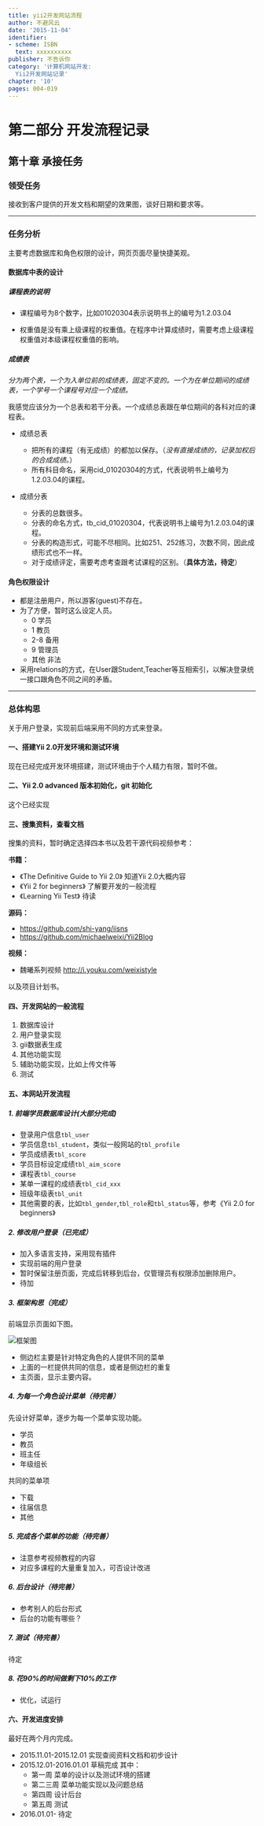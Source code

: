 ```yaml
---
title: yii2开发网站流程
author: 不避风云 
date: '2015-11-04'
identifier:
- scheme: ISBN
  text: xxxxxxxxxx
publisher: 不告诉你
category: '计算机网站开发:
  Yii2开发网站记录'
chapter: '10'
pages: 004-019
---
```


# 第二部分 开发流程记录


## 第十章 承接任务

### 领受任务

接收到客户提供的开发文档和期望的效果图，谈好日期和要求等。

<hr/>

### 任务分析

主要考虑数据库和角色权限的设计，网页页面尽量快捷美观。

#### 数据库中表的设计

##### 课程表的说明

* 课程编号为8个数字，比如01020304表示说明书上的编号为1.2.03.04

* 权重值是没有乘上级课程的权重值。在程序中计算成绩时，需要考虑上级课程权重值对本级课程权重值的影响。


##### 成绩表

*分为两个表，一个为入单位前的成绩表，固定不变的。一个为在单位期间的成绩表，一个学号一个课程号对应一个成绩。*

我感觉应该分为一个总表和若干分表。一个成绩总表跟在单位期间的各科对应的课程表。

* 成绩总表
    - 把所有的课程（有无成绩）的都加以保存。（*没有直接成绩的，记录加权后的合成成绩。*）
    - 所有科目命名，采用cid_01020304的方式，代表说明书上编号为1.2.03.04的课程。

* 成绩分表
    - 分表的总数很多。
    - 分表的命名方式，tb_cid_01020304，代表说明书上编号为1.2.03.04的课程。
    - 分表的构造形式，可能不尽相同。比如251、252练习，次数不同，因此成绩形式也不一样。
    - 对于成绩评定，需要考虑考查跟考试课程的区别。（**具体方法，待定**）

#### 角色权限设计

* 都是注册用户，所以游客(guest)不存在。
* 为了方便，暂时这么设定人员。
	+ 0 学员
	+ 1 教员
	+ 2-8 备用
	+ 9 管理员
	+ 其他 非法
* 采用relations的方式，在User跟Student,Teacher等互相索引，以解决登录统一接口跟角色不同之间的矛盾。

<hr/>

### 总体构思

关于用户登录，实现前后端采用不同的方式来登录。

#### 一、搭建Yii 2.0开发环境和测试环境

现在已经完成开发环境搭建，测试环境由于个人精力有限，暂时不做。

#### 二、Yii 2.0 advanced 版本初始化，git 初始化

这个已经实现

#### 三、搜集资料，查看文档

搜集的资料，暂时确定选择四本书以及若干源代码视频参考：

**书籍：**
+ 《The Definitive Guide to Yii 2.0》
知道Yii 2.0大概内容
+ 《Yii 2 for beginners》
了解要开发的一般流程
+ 《Learning Yii Test》
待读

**源码：**
+ https://github.com/shi-yang/iisns
+ https://github.com/michaelweixi/Yii2Blog

**视频：**
+ 魏曦系列视频 http://i.youku.com/weixistyle

以及项目计划书。

#### 四、开发网站的一般流程

1. 数据库设计
2. 用户登录实现
3. gii数据表生成
4. 其他功能实现
5. 辅助功能实现，比如上传文件等
6. 测试

#### 五、本网站开发流程

##### 1. 前端学员数据库设计(大部分完成)

+ 登录用户信息`tbl_user`
+ 学员信息`tbl_student`，类似一般网站的`tbl_profile`
+ 学员成绩表`tbl_score`
+ 学员目标设定成绩`tbl_aim_score`
+ 课程表`tbl_course`
+ 某单一课程的成绩表`tbl_cid_xxx`
+ 班级年级表`tbl_unit`
+ 其他需要的表，比如`tbl_gender`,`tbl_role`和`tbl_status`等，参考《Yii 2.0 for beginners》

##### 2. 修改用户登录（已完成）

+ 加入多语言支持，采用现有插件
+ 实现前端的用户登录
+ 暂时保留注册页面，完成后转移到后台，仅管理员有权限添加删除用户。
+ 待加

##### 3. 框架构思（完成）

前端显示页面如下图。

![框架图](../images/ch13-frontend.png)

+ 侧边栏主要是针对特定角色的人提供不同的菜单
+ 上面的一栏提供共同的信息，或者是侧边栏的重复
+ 主页面，显示主要内容。

##### 4. 为每一个角色设计菜单（待完善）

先设计好菜单，逐步为每一个菜单实现功能。

+ 学员
+ 教员
+ 班主任
+ 年级组长

共同的菜单项
+ 下载
+ 往届信息
+ 其他

##### 5. 完成各个菜单的功能（待完善）

+ 注意参考视频教程的内容
+ 对应多课程的大量重复加入，可否设计改进

##### 6. 后台设计（待完善）

+ 参考别人的后台形式
+ 后台的功能有哪些？

##### 7. 测试（待完善）

待定

##### 8. 花90%的时间做剩下10%的工作

+ 优化，试运行

#### 六、开发进度安排

最好在两个月内完成。

* 2015.11.01-2015.12.01 实现查阅资料文档和初步设计
* 2015.12.01-2016.01.01 草稿完成
其中：
  + 第一周 菜单的设计以及测试环境的搭建
  + 第二三周 菜单功能实现以及问题总结
  + 第四周 设计后台
  + 第五周 测试
* 2016.01.01- 待定 